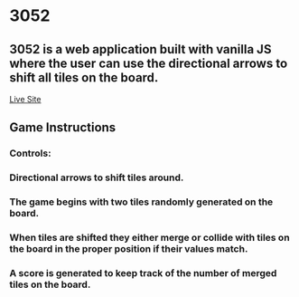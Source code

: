 # 3052
## 3052 is a web application built with vanilla JS where the user can use the directional arrows to shift all tiles on the board.

[Live Site](https://js-3052.herokuapp.com/)

## Game Instructions
### Controls:
  ### Directional arrows to shift tiles around.
### The game begins with two tiles randomly generated on the board.
### When tiles are shifted they either merge or collide with tiles on the board in the proper position if their values match.
### A score is generated to keep track of the number of merged tiles on the board.
